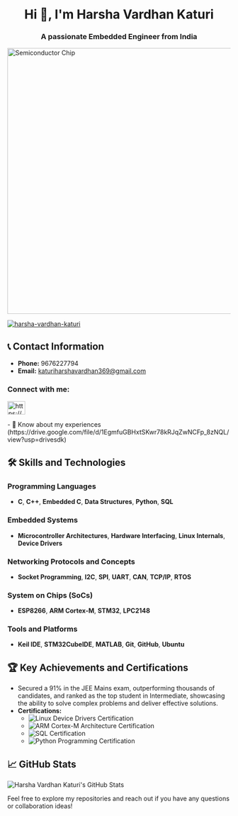 <h1 align="center">Hi 👋, I'm Harsha Vardhan Katuri</h1>
<h3 align="center">A passionate Embedded Engineer from India</h3>
<img src="https://raw.githubusercontent.com/<username>/<repository>/main/semiconductor.png" alt="Semiconductor Chip" width="600">


<p align="left"> <a href="https://github.com/ryo-ma/github-profile-trophy"><img src="https://github-profile-trophy.vercel.app/?username=harsha-vardhan-katuri" alt="harsha-vardhan-katuri" /></a> </p>

## 📞 Contact Information
- **Phone:** 9676227794
- **Email:** [katuriharshavardhan369@gmail.com](mailto:katuriharshavardhan369@gmail.com)
<h3 align="left">Connect with me:</h3>
<p align="left">
<a href="https://linkedin.com/in/https://www.linkedin.com/in/katuri-harsha-vardhan-" target="blank"><img align="center" src="https://raw.githubusercontent.com/rahuldkjain/github-profile-readme-generator/master/src/images/icons/Social/linked-in-alt.svg" alt="https://www.linkedin.com/in/katuri-harsha-vardhan-" height="30" width="40" /></a>
</p>
- 📄 Know about my experiences  (https://drive.google.com/file/d/1EgmfuGBHxtSKwr78kRJqZwNCFp_8zNQL/view?usp=drivesdk)

## 🛠️ Skills and Technologies
### Programming Languages
- **C**, **C++**, **Embedded C**, **Data Structures**, **Python**, **SQL**
### Embedded Systems
- **Microcontroller Architectures**, **Hardware Interfacing**, **Linux Internals**, **Device Drivers**
### Networking Protocols and Concepts
- **Socket Programming**, **I2C**, **SPI**, **UART**, **CAN**, **TCP/IP**, **RTOS**
### System on Chips (SoCs)
- **ESP8266**, **ARM Cortex-M**, **STM32**, **LPC2148**
### Tools and Platforms
- **Keil IDE**, **STM32CubeIDE**, **MATLAB**, **Git**, **GitHub**, **Ubuntu**
## 🏆 Key Achievements and Certifications
- Secured a 91% in the JEE Mains exam, outperforming thousands of candidates, and ranked as the top student in Intermediate, showcasing the ability to solve complex problems and deliver effective solutions.
- **Certifications:**
  - ![Linux Device Drivers Certification](https://engineers.inpyjama.com/learn/certificate/10217518-196174)
  - ![ARM Cortex-M Architecture Certification](https://engineers.inpyjama.com/learn/certificate/10217518-195277)
  - ![SQL Certification](https://courses.cognitiveclass.ai/certificates/2d803d1a3e374146b6a579b791c04fe0)
  - ![Python Programming Certification](https://courses.cognitiveclass.ai/certificates/ff744a4f960545bab835641ae193310f)

## 📈 GitHub Stats
![Harsha Vardhan Katuri's GitHub Stats](https://github-readme-stats.vercel.app/api?username=Harsha-vardhan-katuri&show_icons=true&theme=radical)

Feel free to explore my repositories and reach out if you have any questions or collaboration ideas!
